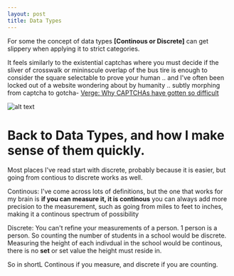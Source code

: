 ```yaml
---
layout: post
title: Data Types
---
```


For some the concept of data types **[Continous or Discrete]** can get slippery when applying it to strict categories. 

It feels similarly to the existential captchas where you must decide if the sliver of crosswalk or mininscule overlap of the bus tire is enough to consider the square selectable to prove your human .. and I've often been locked out of a website wondering about by humanity .. subtly morphing from captcha to gotcha- [Verge: Why CAPTCHAs have gotten so difficult](https://www.theverge.com/2019/2/1/18205610/google-captcha-ai-robot-human-difficult-artificial-intelligence)


![alt text][logo]

[logo]: https://i.redd.it/6etddmpw7af11.jpg "Are We Human❓"




# Back to Data Types, and how I make sense of them quickly.

Most places I've read start with discrete, probably because it is easier, but going from contious to discrete works as well. 

Continous:  I've come across lots of definitions, but the one that works for my brain is **if you can measure it, it is continous**
you can always add more precision to the measurement, such as going from miles to feet to inches, making it a continous spectrum of possibility 


Discrete: You can't refine your measurements of a person. 1 person is a person. So counting the number of students in a school would be
discrete. Measuring the height of each indivdual in the school would be continous, there is no **set** or set value the height must reside in.


So in shortL Continous if you measure, and discrete if you are counting.
